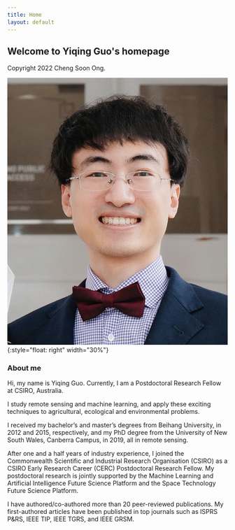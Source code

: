```yaml
---
title: Home
layout: default
---
```

## Welcome to Yiqing Guo's homepage

Copyright 2022 Cheng Soon Ong.

![a portrait](static/images/yiqing_guo_photo.jpg){:style="float: right" width="30%"}

### **About me**

Hi, my name is Yiqing Guo. Currently, I am a Postdoctoral Research Fellow at CSIRO, Australia.

I study remote sensing and machine learning, and apply these exciting techniques to agricultural, ecological
and environmental problems.

I received my bachelor’s and master’s degrees from Beihang University, in
2012 and 2015, respectively, and my PhD degree from the University of New
South Wales, Canberra Campus, in 2019, all in remote sensing.

After one and a half years of industry experience, I joined the
Commonwealth Scientific and Industrial Research Organisation (CSIRO) as a 
CSIRO Early Research Career (CERC) Postdoctoral Research Fellow. My postdoctoral 
research is jointly supported by the Machine Learning and Artificial 
Intelligence Future Science Platform and the Space Technology Future Science 
Platform.

I have authored/co-authored more than 20 peer-reviewed publications. My
first-authored articles have been published in top journals such as ISPRS
P&RS, IEEE TIP, IEEE TGRS, and IEEE GRSM.